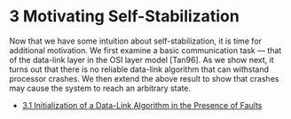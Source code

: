 # 3 Motivating Self-Stabilization

Now that we have some intuition about self-stabilization, it is time for additional motivation. We first examine a basic communication task — that of the data-link layer in the OSI layer model [Tan96]. As we show next, it turns out that there is no reliable data-link algorithm that can withstand processor crashes. We then extend the above result to show that crashes may cause the system to reach an arbitrary state.

- [3.1 Initialization of a Data-Link Algorithm in the Presence of Faults](book_3_1.md)
